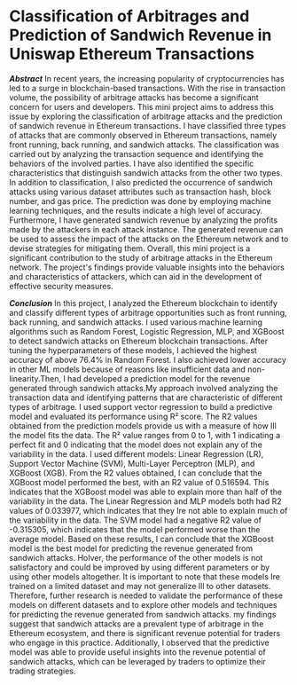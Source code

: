 # Classification of Arbitrages and Prediction of Sandwich Revenue in Uniswap Ethereum Transactions
_**Abstract**_
In recent years, the increasing popularity of cryptocurrencies has led to a surge in blockchain-based transactions. With the rise in transaction volume, the possibility of arbitrage attacks has become a significant concern for users and developers. This mini project aims to address this issue by exploring the classification of arbitrage attacks and the prediction of sandwich revenue in Ethereum transactions. 
I have classified three types of attacks that are commonly observed in Ethereum transactions, namely front running, back running, and sandwich attacks. The classification was carried out by analyzing the transaction sequence and identifying the behaviors of the involved parties. I have also identified the specific characteristics that distinguish sandwich attacks from the other two types. 
In addition to classification, I also predicted the occurrence of sandwich attacks using various dataset attributes such as transaction hash, block number, and gas price. The prediction was done by employing machine learning techniques, and the results indicate a high level of accuracy. 
Furthermore, I have generated sandwich revenue by analyzing the profits made by the attackers in each attack instance. The generated revenue can be used to assess the impact of the attacks on the Ethereum network and to devise strategies for mitigating them. 
Overall, this mini project is a significant contribution to the study of arbitrage attacks in the Ethereum network. The project's findings provide valuable insights into the behaviors and characteristics of attackers, which can aid in the development of effective security measures.

_**Conclusion**_
In this project, I analyzed the Ethereum blockchain to identify and classify different types of arbitrage opportunities such as front running, back running, and sandwich attacks. I used various machine learning algorithms such as Random Forest, Logistic Regression, MLP, and XGBoost to detect sandwich attacks on Ethereum blockchain transactions. After tuning the hyperparameters of these models, I achieved the highest accuracy of above 76.4% in Random Forest. I also achieved lower accuracy in other ML models because of reasons like insufficient data and non-linearity.Then, I had developed a prediction model for the revenue generated through sandwich attacks.My approach involved analyzing the transaction data and identifying patterns that are characteristic of different types of arbitrage. I used support vector regression to build a predictive model and evaluated its performance using R² score.
The R2 values obtained from the prediction models provide us with a measure of how Ill the model fits the data. The R² value ranges from 0 to 1, with 1 indicating a perfect fit and 0 indicating that the model does not explain any of the variability in the data. I used  different models: Linear Regression (LR), Support Vector Machine (SVM), Multi-Layer Perceptron (MLP), and XGBoost (XGB).
From the R2 values obtained, I can conclude that the XGBoost model performed the best, with an R2 value of 0.516594. This indicates that the XGBoost model was able to explain more than half of the variability in the data. The Linear Regression and MLP models both had R2 values of 0.033977, which indicates that they Ire not able to explain much of the variability in the data. The SVM model had a negative R2 value of -0.315305, which indicates that the model performed worse than the average model.
Based on these results, I can conclude that the XGBoost model is the best model for predicting the revenue generated from sandwich attacks. HoIver, the performance of the other models is not satisfactory and could be improved by using different parameters or by using other models altogether. It is important to note that these models Ire trained on a limited dataset and may not generalize Ill to other datasets. Therefore, further research is needed to validate the performance of these models on different datasets and to explore other models and techniques for predicting the revenue generated from sandwich attacks.
my findings suggest that sandwich attacks are a prevalent type of arbitrage in the Ethereum ecosystem, and there is significant revenue potential for traders who engage in this practice. Additionally, I observed that the predictive model was able to provide useful insights into the revenue potential of sandwich attacks, which can be leveraged by traders to optimize their trading strategies.
